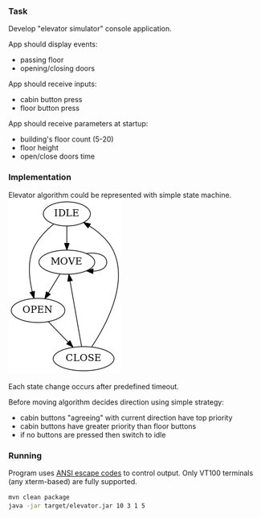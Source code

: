 ### Task

Develop "elevator simulator" console application.

App should display events:
* passing floor
* opening/closing doors

App should receive inputs:
* cabin button press
* floor button press

App should receive parameters at startup:
* building's floor count (5-20)
* floor height
* open/close doors time

### Implementation
Elevator algorithm could be represented with simple state machine.
![State diagram](state.png)

Each state change occurs after predefined timeout.

Before moving algorithm decides direction using simple strategy:
* cabin buttons "agreeing" with current direction have top priority
* cabin buttons have greater priority than floor buttons
* if no buttons are pressed then switch to idle

### Running
Program uses [ANSI escape codes](https://en.wikipedia.org/wiki/ANSI_escape_code) to control output. Only VT100 terminals (any xterm-based) are fully supported.
```sh
mvn clean package
java -jar target/elevator.jar 10 3 1 5
```